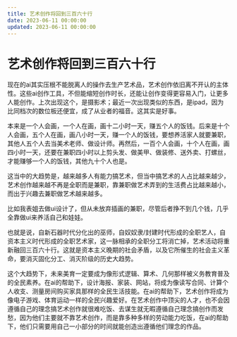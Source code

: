 ```yaml
---
title: 艺术创作将回到三百六十行
date: 2023-06-11 00:00:00
updated: 2023-06-11 00:00:00
---
```


# 艺术创作将回到三百六十行

现在的ai其实压根不能脱离人的操作去生产艺术品，艺术创作依旧离不开认的主体性。这些ai创作工具，不但能缩短创作时长，还能让创作变得更容易入门，让更多人能创作。上次出现这个，是摄影术；最近一次出现类似的东西，是ipad，因为比同档次的数位板还便宜，成了从业者的福音。这其实是好事。

本来是一个人会画，一个人在画，画十二小时一天，赚五个人的饭钱。后来是十个人会画，五个人在画，画八小时一天，赚一个人的饭钱，要想养活家人就要兼职，其他人五个人去当美术老师、做设计师。再然后，一百个人会画，十个人在画，画四小时一天，还要在兼职四小时以上剪头发、做美甲、做装修、送外卖、打螺丝，才能赚够一个人的饭钱，其他九十个人也是。

这当中的大趋势是，越来越多人有能力搞艺术，但当中搞艺术的人占比越来越少，艺术创作越来越不再是全职而是兼职，靠兼职做艺术弄到的生活费占比越来越小，而出于兴趣去兼职做艺术越来越多。

比如我表姐去做ui设计了，但从未放弃插画的兼职，尽管后者挣不到几个钱，几乎全靠做ui来养活自己和娃娃。

也就是说，自新石器时代分化出的巫师，自奴奴隶/封建时代形成的全职艺人，自资本主义时代形成的全职艺术家，这一脉相承的全职分工将消亡掉，艺术活动将重新融回三百六十行。这就是资本主义晚期的社会矛盾，以及它所催生的社会主义革命，要消灭固化分工、消灭阶级的历史大趋势。

这个大趋势下，未来美育一定要成为像形式逻辑、算术、几何那样被义务教育普及的全民素养。在ai的帮助下，设计海报、家装、网站，将成为像读写合同、计算个人收支、测量房间购买家具那样的全民生活技能。在ai的帮助下，艺术创作将成为像电子游戏、体育运动一样的全民兴趣爱好。在艺术创作中顶尖的人才，也不会因遵循自己的理念搞艺术创作就很难吃饭、去谋生就无暇遵循自己理念搞创作而发愁，因为他们主要就不靠艺术创作，而是靠多种多样的劳动能力吃饭，在ai的帮助下，他们只需要用自己一小部分的时间就能创造出遵循他们理念的作品。
